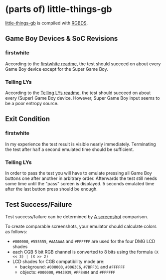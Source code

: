 # (parts of) little-things-gb

[little-things-gb](https://github.com/pinobatch/little-things-gb) is compiled
with [RGBDS](https://github.com/gbdev/rgbds).

## Game Boy Devices & SoC Revisions

### firstwhite

According to the
[firstwhite readme](https://github.com/pinobatch/little-things-gb/tree/master/firstwhite#readme),
the test should succeed on about every Game Boy device except for
the Super Game Boy.

### Telling LYs

According to the
[Telling LYs readme](https://github.com/pinobatch/little-things-gb/tree/master/tellinglys#telling-lys),
the test should succeed on about every (Super) Game Boy device.
However,
Super Game Boy input seems to be a poor entropy source.

## Exit Condition

### firstwhite

In my experience the test result is visible nearly immediately.
Terminating the test after half a second emulated time should be sufficient.

### Telling LYs

In order to pass the test you will have to emulate pressing all Game Boy
buttons one after another in arbitrary order.
Afterwards the test still needs some time until the "pass" screen is displayed.
5 seconds emulated time after the last button press should be enough.

## Test Success/Failure

Test success/failure can be determined by
[A screenshot](https://github.com/c-sp/gameboy-test-roms/tree/master/src/little-things-gb-expected)
comparison.

To create comparable screenshots,
your emulator should calculate colors as follows:
- `#000000`, `#555555`, `#AAAAAA` and `#FFFFFF` are used for the four DMG LCD
  shades
- each CGB 5 bit RGB channel is converted to 8 bits using the formula
  `(X << 3) | (X >> 2)`
- LCD shades for CGB compatibility mode are:
  - background: `#000000`, `#0063C6`, `#7BFF31` and `#FFFFFF`
  - objects: `#000000`, `#943939`, `#FF8484` and `#FFFFFF`
